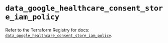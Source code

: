 # `data_google_healthcare_consent_store_iam_policy`

Refer to the Terraform Registry for docs: [`data_google_healthcare_consent_store_iam_policy`](https://registry.terraform.io/providers/hashicorp/google-beta/6.16.0/docs/data-sources/google_healthcare_consent_store_iam_policy).
